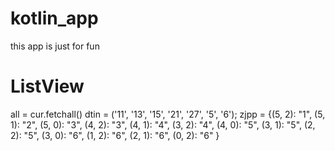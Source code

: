 # kotlin_app

this app is just for fun

# ListView

all = cur.fetchall()
dtin = ('11', '13', '15', '21', '27', '5', '6');
zjpp = {(5, 2): "1",
        (5, 1): "2",
        (5, 0): "3",
        (4, 2): "3",
        (4, 1): "4",
        (3, 2): "4",
        (4, 0): "5",
        (3, 1): "5",
        (2, 2): "5",
        (3, 0): "6",
        (1, 2): "6",
        (2, 1): "6",
        (0, 2): "6"
        }


